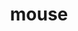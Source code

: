 ---
layout: ism
title: mouse
pretty_title: Mouse.
text: |
    Mouse was killed. Andrew Gould was traumatized. Goodbye brave warrior.
pretty_date: January 10th, 2013
---